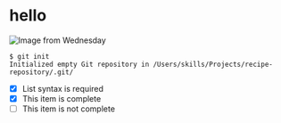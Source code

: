 # hello 
![Image from Wednesday]([https://octodex.github.com/images/yaktocat.png](https://fajar.co.id/wp-content/uploads/2022/12/FjQCLCzWAAINJ3b.jpg))
```
$ git init
Initialized empty Git repository in /Users/skills/Projects/recipe-repository/.git/
```
- [x] List syntax is required
- [x] This item is complete
- [ ] This item is not complete
